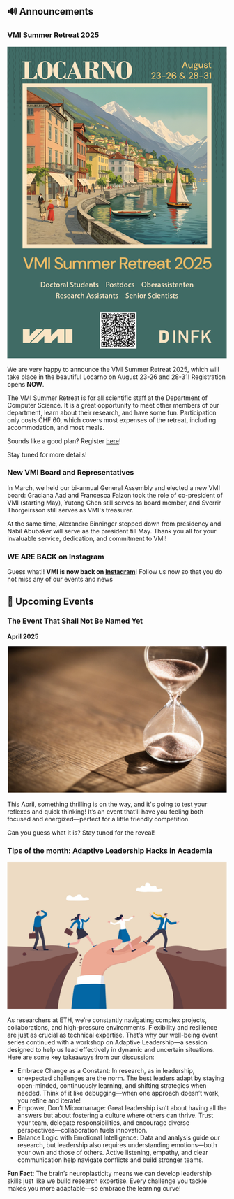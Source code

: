 
## 🔊 Announcements
### VMI Summer Retreat 2025

<center>
  <img src="contents/Apr-2025 /summer-retreat-poster.png"/>
</center>

We are very happy to announce the VMI Summer Retreat 2025, which will take place in the beautiful Locarno on August 23-26 and 28-31! Registration opens **NOW**.

The VMI Summer Retreat is for all scientific staff at the Department of Computer Science. It is a great opportunity to meet other members of our department, learn about their research, and have some fun. Participation only costs CHF 60, which covers most expenses of the retreat, including accommodation, and most meals.

Sounds like a good plan? Register [here](https://docs.google.com/forms/d/e/1FAIpQLScrWNC8SlHfW0YXgO60thi0IhwyBhD5VgQA6uBIDA1dQkA6-A/viewform?usp=sharing)!

Stay tuned for more details!
### New VMI Board and Representatives
In March, we held our bi-annual General Assembly and elected a new VMI board:
Graciana Aad and Francesca Falzon took the role of co-president of VMI (starting May), Yutong Chen still serves as board member, and Sverrir Thorgeirsson still serves as VMI's treasurer.

 At the same time, Alexandre Binninger stepped down from presidency and Nabil Abubaker will serve as the president till May. Thank you all for your invaluable service, dedication, and commitment to VMI!


### WE ARE BACK on Instagram

Guess what!! **VMI is now back on [Instagram](https://www.instagram.com/vmi.ethz?utm_source=ig_web_button_share_sheet&igsh=ZDNlZDc0MzIxNw==)**! Follow us now so that you do not miss any of our events and news



## 📅 Upcoming Events


### The Event That Shall Not Be Named Yet

**April 2025**

<center>
  <img src="contents/Apr-2025 /unrevealed-event.png"/>
</center>

This April, something thrilling is on the way, and it's going to test your reflexes and quick thinking! It’s an event that’ll have you feeling both focused and energized—perfect for a little friendly competition.

Can you guess what it is? Stay tuned for the reveal!

### Tips of the month: Adaptive Leadership Hacks in Academia


<center>
  <img src="contents/Apr-2025 /Leadership.jpeg">
</center>


As researchers at ETH, we’re constantly navigating complex projects, collaborations, and high-pressure environments. Flexibility and resilience are just as crucial as technical expertise. That’s why our well-being event series continued with a workshop on Adaptive Leadership—a session designed to help us lead effectively in dynamic and uncertain situations. Here are some key takeaways from our discussion:

* Embrace Change as a Constant: In research, as in leadership, unexpected challenges are the norm. The best leaders adapt by staying open-minded, continuously learning, and shifting strategies when needed. Think of it like debugging—when one approach doesn’t work, you refine and iterate!
* Empower, Don’t Micromanage: Great leadership isn’t about having all the answers but about fostering a culture where others can thrive. Trust your team, delegate responsibilities, and encourage diverse perspectives—collaboration fuels innovation.
* Balance Logic with Emotional Intelligence: Data and analysis guide our research, but leadership also requires understanding emotions—both your own and those of others. Active listening, empathy, and clear communication help navigate conflicts and build stronger teams.

**Fun Fact**: The brain’s neuroplasticity means we can develop leadership skills just like we build research expertise. Every challenge you tackle makes you more adaptable—so embrace the learning curve!

